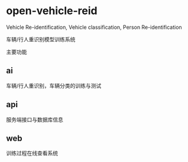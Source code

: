 # open-vehicle-reid
Vehicle Re-identification, Vehicle classification, Person Re-identification

车辆/行人重识别模型训练系统

主要功能

## ai

车辆/行人重识别，车辆分类的训练与测试

## api

服务端接口与数据库信息

## web

训练过程在线查看系统



